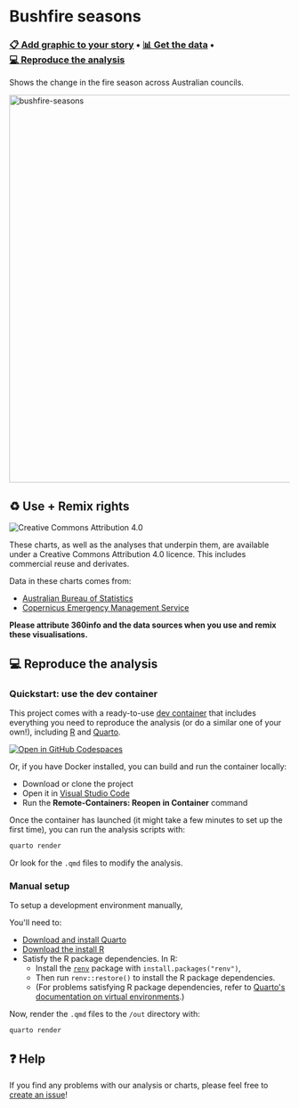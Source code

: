 # Bushfire seasons

### [📋&nbsp;Add&nbsp;graphic&nbsp;to&nbsp;your&nbsp;story](https://360info.org/interactive-fire-danger-days-are-growing) • [📊&nbsp;Get&nbsp;the&nbsp;data](data) • [💻&nbsp;Reproduce&nbsp;the&nbsp;analysis](#-reproduce-the-analysis)

Shows the change in the fire season across Australian councils.

[<img width="696" alt="bushfire-seasons" src="https://github.com/360-info/report-bushfire-seasons/assets/6520659/112db6ea-9409-4f42-a688-d236530053a2">](https://360info.org/interactive-fire-danger-days-are-growing/)

## ♻️ Use + Remix rights

![[Creative Commons Attribution 4.0](https://creativecommons.org/licenses/by/4.0)](https://mirrors.creativecommons.org/presskit/buttons/80x15/png/by.png)

These charts, as well as the analyses that underpin them, are available under a Creative Commons Attribution 4.0 licence. This includes commercial reuse and derivates.

<!-- Do any of the data sources fall under a different licence? If so, describe the licence and which parts of the data fall under it here! if most of it does, change the above and replace LICENCE.md too -->

Data in these charts comes from:

* [Australian Bureau of Statistics](https://abs.gov.au/maps)
* [Copernicus Emergency Management Service](https://cds.climate.copernicus.eu/cdsapp#!/dataset/cems-fire-historical-v1?tab=form)

**Please attribute 360info and the data sources when you use and remix these visualisations.**

## 💻 Reproduce the analysis

### Quickstart: use the dev container

This project comes with a ready-to-use [dev container](https://code.visualstudio.com/docs/remote/containers) that includes everything you need to reproduce the analysis (or do a similar one of your own!), including [R](https://r-project.org) and [Quarto](https://quarto.org).

[![Open in GitHub Codespaces](https://github.com/codespaces/badge.svg)](https://codespaces.new/360-info/report-bushfire-seasons/tree/dec2023?quickstart=1)

Or, if you have Docker installed, you can build and run the container locally:

- Download or clone the project
- Open it in [Visual Studio Code](https://code.visualstudio.com)
- Run the **Remote-Containers: Reopen in Container** command

Once the container has launched (it might take a few minutes to set up the first time), you can run the analysis scripts with:

```sh
quarto render
```

Or look for the `.qmd` files to modify the analysis.

### Manual setup

To setup a development environment manually, 

You'll need to:
- [Download and install Quarto](https://quarto.org/docs/get-started)
- [Download the install R](https://www.r-project.org)
- Satisfy the R package dependencies. In R:
  * Install the [`renv`](https://rstudio.github.io/renv) package with `install.packages("renv")`,
  * Then run `renv::restore()` to install the R package dependencies.
  * (For problems satisfying R package dependencies, refer to [Quarto's documentation on virtual environments](https://quarto.org/docs/projects/virtual-environments.html).)

Now, render the `.qmd` files to the `/out` directory with:

```sh
quarto render
```

## ❓ Help

If you find any problems with our analysis or charts, please feel free to [create an issue](https://github.com/360-info/report-bushfire-seasons/issues/new)!
